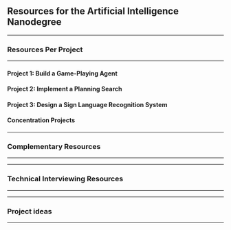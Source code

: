 ## Resources for the Artificial Intelligence Nanodegree

----

### Resources Per Project

----

#### Project 1: Build a Game-Playing Agent

#### Project 2: Implement a Planning Search

#### Project 3: Design a Sign Language Recognition System

#### Concentration Projects




----
### Complementary Resources

----

----
### Technical Interviewing Resources

----

---

### Project ideas

----
